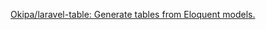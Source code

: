 
[Okipa/laravel-table: Generate tables from Eloquent models.](https://github.com/Okipa/laravel-table)
